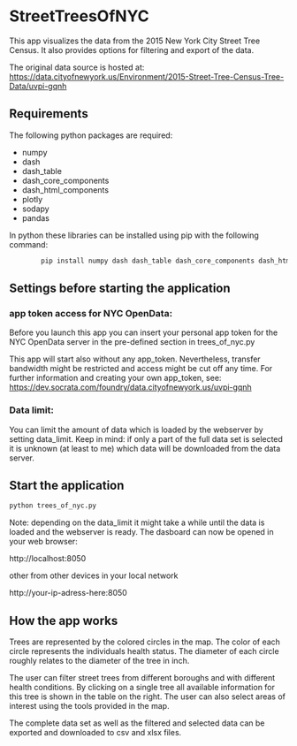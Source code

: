 # StreetTreesOfNYC

This app visualizes the data from the 2015 New York City Street Tree Census. It also
provides options for filtering and export of the data.

The original data source is hosted at:
https://data.cityofnewyork.us/Environment/2015-Street-Tree-Census-Tree-Data/uvpi-gqnh

## Requirements

The following python packages are required:
 - numpy 
 - dash 
 - dash_table
 - dash_core_components 
 - dash_html_components
 - plotly 
 - sodapy 
 - pandas
 
In python these libraries can be installed using pip with the following command:
 
```python
        pip install numpy dash dash_table dash_core_components dash_html_components plotly sodapy pandas
```


## Settings before starting the application

### app token access for NYC OpenData:

Before you launch this app you can insert your personal app token for the NYC
OpenData server in the pre-defined section in trees_of_nyc.py

This app will start also without any app_token. Nevertheless, transfer bandwidth
might be restricted and access might be cut off any time. For further information
and creating your own app_token, see:
https://dev.socrata.com/foundry/data.cityofnewyork.us/uvpi-gqnh

### Data limit:

You can limit the amount of data which is loaded by the webserver by setting
data_limit. Keep in mind: if only a part of the full data set is selected it
is unknown (at least to me) which data will be downloaded from the data
server.


## Start the application 

```python
python trees_of_nyc.py
```

Note: depending on the data_limit it might take a while until the data is loaded 
and the webserver is ready. The dasboard can now be opened in your web browser:

http://localhost:8050

other from other devices in your local network

http://your-ip-adress-here:8050


## How the app works

Trees are represented by the colored circles in the map. The color of each
circle represents the individuals health status. The diameter of each circle
roughly relates to the diameter of the tree in inch. 

The user can filter street trees from different boroughs and with different health
conditions. By clicking on a single tree all available information for this tree
is shown in the table on the right. The user can also select areas of interest
using the tools provided in the map.

The complete data set as well as the filtered and selected data can be exported and 
downloaded to csv and xlsx files.
